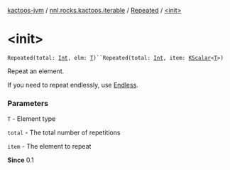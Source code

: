 [kactoos-jvm](../../index.md) / [nnl.rocks.kactoos.iterable](../index.md) / [Repeated](index.md) / [&lt;init&gt;](./-init-.md)

# &lt;init&gt;

`Repeated(total: `[`Int`](https://kotlinlang.org/api/latest/jvm/stdlib/kotlin/-int/index.html)`, elm: `[`T`](index.md#T)`)``Repeated(total: `[`Int`](https://kotlinlang.org/api/latest/jvm/stdlib/kotlin/-int/index.html)`, item: `[`KScalar`](../../nnl.rocks.kactoos/-k-scalar.md)`<`[`T`](index.md#T)`>)`

Repeat an element.

If you need to repeat endlessly, use [Endless](../-endless/index.md).

### Parameters

`T` - Element type

`total` - The total number of repetitions

`item` - The element to repeat

**Since**
0.1

